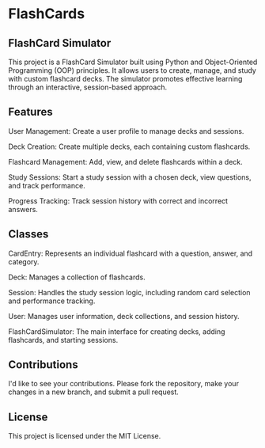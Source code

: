 # FlashCards

## FlashCard Simulator

This project is a FlashCard Simulator built using Python and Object-Oriented Programming (OOP) principles. It allows users to create, manage, and study with custom flashcard decks. The simulator promotes effective learning through an interactive, session-based approach.

## Features

User Management: Create a user profile to manage decks and sessions.

Deck Creation: Create multiple decks, each containing custom flashcards.

Flashcard Management: Add, view, and delete flashcards within a deck.

Study Sessions: Start a study session with a chosen deck, view questions, and track performance.

Progress Tracking: Track session history with correct and incorrect answers.

## Classes

CardEntry: Represents an individual flashcard with a question, answer, and category.

Deck: Manages a collection of flashcards.

Session: Handles the study session logic, including random card selection and performance tracking.

User: Manages user information, deck collections, and session history.

FlashCardSimulator: The main interface for creating decks, adding flashcards, and starting sessions.

## Contributions

I'd like to see your contributions. Please fork the repository, make your changes in a new branch, and submit a pull request.

## License

This project is licensed under the MIT License. 
